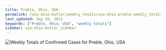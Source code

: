 ```yaml
---
title: Preble, Ohio, USA
permalink: /usa-ohio-butler/weekly_totals/usa-ohio-preble-weekly_totals.html
last_updated: Sep 20, 2021
keywords: ["Preble, Ohio, USA", "weekly totals"]
sidebar: usa-ohio-butler_sidebar
---
```


![Weekly Totals of Confirmed Cases for Preble, Ohio, USA](/covid_tracker/images/graphs/usa-ohio-preble-weekly_totals_graph.png)
